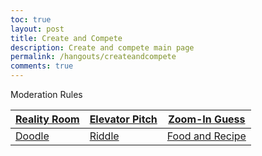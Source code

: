 ```yaml
---
toc: true
layout: post
title: Create and Compete
description: Create and compete main page
permalink: /hangouts/createandcompete
comments: true
---
```


Moderation Rules

| [Reality Room]({{site.baseurl}}/moderation/rules_realityroom/) | [Elevator Pitch]({{site.baseurl}}/moderation/rules_elevatorpitch/) | [Zoom-In Guess]({{site.baseurl}}/moderation/rules_zoominguess/)   |
|----------------------|--------------------|---------------------|
| [Doodle]({{site.baseurl}}/moderation/rules_doodle/)           | [Riddle]({{site.baseurl}}/moderation/rules_riddle/)         | [Food and Recipe]({{site.baseurl}}/moderation/rules_food/) |